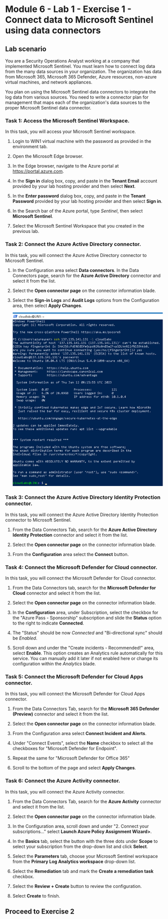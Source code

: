 # Module 6 - Lab 1 - Exercise 1 - Connect data to Microsoft Sentinel using data connectors

## Lab scenario

You are a Security Operations Analyst working at a company that implemented Microsoft Sentinel. You must learn how to connect log data from the many data sources in your organization. The organization has data from Microsoft 365, Microsoft 365 Defender, Azure resources, non-azure virtual machines, and network appliances.

You plan on using the Microsoft Sentinel data connectors to integrate the log data from various sources. You need to write a connector plan for management that maps each of the organization's data sources to the proper Microsoft Sentinel data connector.


### Task 1: Access the Microsoft Sentinel Workspace.

In this task, you will access your Microsoft Sentinel workspace.  

1. Login to WIN1 virtual machine with the password as provided in the environment tab.

1. Open the Microsoft Edge browser.

1. In the Edge browser, navigate to the Azure portal at https://portal.azure.com.

1. In the **Sign in** dialog box, copy, and paste in the **Tenant Email** account provided by your lab hosting provider and then select **Next**.

1. In the **Enter password** dialog box, copy, and paste in the **Tenant Password** provided by your lab hosting provider and then select **Sign in**.

1. In the Search bar of the Azure portal, type *Sentinel*, then select **Microsoft Sentinel**.

1. Select the Microsoft Sentinel Workspace that you created in the previous lab.


### Task 2: Connect the Azure Active Directory connector.

In this task, you will connect the Azure Active Directory connector to Microsoft Sentinel.

1. In the Configuration area select **Data connectors**.  In the Data Connectors page, search for the **Azure Active Directory** connector and select it from the list.

1. Select the **Open connector page** on the connector information blade.

1. Select the **Sign-in Logs** and **Audit Logs** options from the Configuration area, then select **Apply Changes**.

   ![Picture 1](../Media/SC-200-img10.png)

### Task 3: Connect the Azure Active Directory Identity Protection connector.

In this task, you will connect the Azure Active Directory Identity Protection connector to Microsoft Sentinel.

1. From the Data Connectors Tab, search for the **Azure Active Directory Identity Protection** connector and select it from the list.

1. Select the **Open connector page** on the connector information blade.

1. From the **Configuration** area select the **Connect** button.


### Task 4: Connect the Microsoft Defender for Cloud connector.

In this task, you will connect the Microsoft Defender for Cloud connector.

1. From the Data Connectors tab, search for the **Microsoft Defender for Cloud** connector and select it from the list.

1. Select the **Open connector page** on the connector information blade.

1. In the **Configuration** area, under Subscription, select the checkbox for the "Azure Pass - Sponsorship" subscription and slide the **Status** option to the right to indicate **Connected**.

1. The "Status" should be now *Connected* and "Bi-directional sync" should be *Enabled*.

1. Scroll down and under the "Create incidents - Recommended!" area, select **Enable**. This option creates an Analytics rule automatically for this service. You can manually add it later if not enabled here or change its configuration within the *Analytics* blade.


### Task 5: Connect the Microsoft Defender for Cloud Apps connector.

In this task, you will connect the Microsoft Defender for Cloud Apps connector.

1. From the Data Connectors Tab, search for the **Microsoft 365 Defender (Preview)** connector and select it from the list.

1. Select the **Open connector page** on the connector information blade.

1. From the Configuration area select **Connect Incident and Alerts**. 

1. Under "Connect Events", select the **Name** checkbox to select all the checkboxes for "Microsoft Defender for Endpoint".

1. Repeat the same for "Microsoft Defender for Office 365"

1. Scroll to the bottom of the page and select **Apply Changes**.


### Task 6: Connect the Azure Activity connector.

In this task, you will connect the Azure Activity connector.

1. From the Data Connectors Tab, search for the **Azure Activity** connector and select it from the list.

1. Select the **Open connector page** on the connector information blade.

1. In the Configuration area, scroll down and under "2. Connect your subscriptions..." select **Launch Azure Policy Assignment Wizard>**.

1. In the **Basics** tab, select the button with the three dots under **Scope** to select your subscription from the drop-down list and click **Select**.

1. Select the **Parameters** tab, choose your Microsoft Sentinel workspace from the **Primary Log Analytics workspace** drop-down list.

1. Select the **Remediation** tab and mark the **Create a remediation task** checkbox.

1. Select the **Review + Create** button to review the configuration.

1. Select **Create** to finish.

## Proceed to Exercise 2
